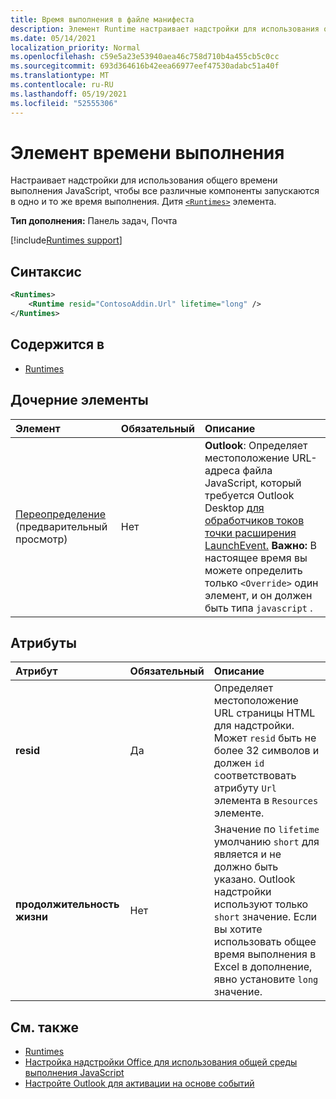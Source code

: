 ```yaml
---
title: Время выполнения в файле манифеста
description: Элемент Runtime настраивает надстройки для использования общего времени выполнения JavaScript для различных компонентов, например ленты, панели задач, пользовательских функций.
ms.date: 05/14/2021
localization_priority: Normal
ms.openlocfilehash: c59e5a23e53940aea46c758d710b4a455cb5c0cc
ms.sourcegitcommit: 693d364616b42eea66977eef47530adabc51a40f
ms.translationtype: MT
ms.contentlocale: ru-RU
ms.lasthandoff: 05/19/2021
ms.locfileid: "52555306"
---
```

# <a name="runtime-element"></a>Элемент времени выполнения

Настраивает надстройки для использования общего времени выполнения JavaScript, чтобы все различные компоненты запускаются в одно и то же время выполнения. Дитя [`<Runtimes>`](runtimes.md) элемента.

**Тип дополнения:** Панель задач, Почта

[!include[Runtimes support](../../includes/runtimes-note.md)]

## <a name="syntax"></a>Синтаксис

```XML
<Runtimes>
    <Runtime resid="ContosoAddin.Url" lifetime="long" />
</Runtimes>
```

## <a name="contained-in"></a>Содержится в

- [Runtimes](runtimes.md)

## <a name="child-elements"></a>Дочерние элементы

|  Элемент |  Обязательный  |  Описание  |
|:-----|:-----|:-----|
| [Переопределение](override.md) (предварительный просмотр) | Нет | **Outlook**: Определяет местоположение URL-адреса файла JavaScript, который требуется Outlook Desktop [для обработчиков токов точки расширения LaunchEvent.](../../reference/manifest/extensionpoint.md#launchevent-preview) **Важно:** В настоящее время вы можете определить только `<Override>` один элемент, и он должен быть типа `javascript` .|

## <a name="attributes"></a>Атрибуты

|  Атрибут  |  Обязательный  |  Описание  |
|:-----|:-----|:-----|
|  **resid**  |  Да  | Определяет местоположение URL страницы HTML для надстройки. Может `resid` быть не более 32 символов и должен `id` соответствовать атрибуту `Url` элемента в `Resources` элементе. |
|  **продолжительность жизни**  |  Нет  | Значение по `lifetime` умолчанию `short` для является и не должно быть указано. Outlook надстройки используют только `short` значение. Если вы хотите использовать общее время выполнения в Excel в дополнение, явно установите `long` значение. |

## <a name="see-also"></a>См. также

- [Runtimes](runtimes.md)
- [Настройка надстройки Office для использования общей среды выполнения JavaScript](../../develop/configure-your-add-in-to-use-a-shared-runtime.md)
- [Настройте Outlook для активации на основе событий](../../outlook/autolaunch.md)
